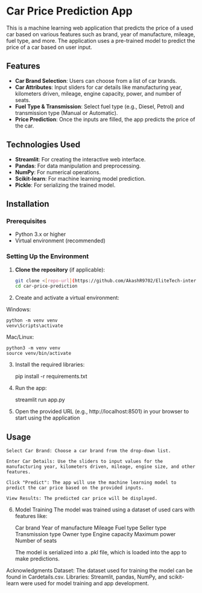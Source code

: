 # Car Price Prediction App

This is a machine learning web application that predicts the price of a used car based on various features such as brand, year of manufacture, mileage, fuel type, and more. The application uses a pre-trained model to predict the price of a car based on user input.

## Features

- **Car Brand Selection**: Users can choose from a list of car brands.
- **Car Attributes**: Input sliders for car details like manufacturing year, kilometers driven, mileage, engine capacity, power, and number of seats.
- **Fuel Type & Transmission**: Select fuel type (e.g., Diesel, Petrol) and transmission type (Manual or Automatic).
- **Price Prediction**: Once the inputs are filled, the app predicts the price of the car.

## Technologies Used

- **Streamlit**: For creating the interactive web interface.
- **Pandas**: For data manipulation and preprocessing.
- **NumPy**: For numerical operations.
- **Scikit-learn**: For machine learning model prediction.
- **Pickle**: For serializing the trained model.

## Installation

### Prerequisites

- Python 3.x or higher
- Virtual environment (recommended)

### Setting Up the Environment

1. **Clone the repository** (if applicable):
   ```bash
   git clone <[repo-url](https://github.com/AkashR9702/EliteTech-intern-Projects/tree/main/Car%20Price%20Prediction%20Project)>
   cd car-price-prediction

2. Create and activate a virtual environment:

Windows:

	python -m venv venv
	venv\Scripts\activate

Mac/Linux:

	python3 -m venv venv
	source venv/bin/activate


3. Install the required libraries:

	pip install -r requirements.txt

4. Run the app:

	streamlit run app.py

5. Open the provided URL (e.g., http://localhost:8501) in your browser to start using the application

## Usage
	Select Car Brand: Choose a car brand from the drop-down list.

	Enter Car Details: Use the sliders to input values for the manufacturing year, kilometers driven, mileage, engine size, and other 	features.

	Click "Predict": The app will use the machine learning model to predict the car price based on the provided inputs.

	View Results: The predicted car price will be displayed.


6. Model Training
	The model was trained using a dataset of used cars with features like:

	Car brand
	Year of manufacture
	Mileage
	Fuel type
	Seller type
	Transmission type
	Owner type
	Engine capacity
	Maximum power
	Number of seats

	The model is serialized into a .pkl file, which is loaded into the app to make predictions.

Acknowledgments
Dataset: The dataset used for training the model can be found in Cardetails.csv.
Libraries: Streamlit, pandas, NumPy, and scikit-learn were used for model training and app development.
